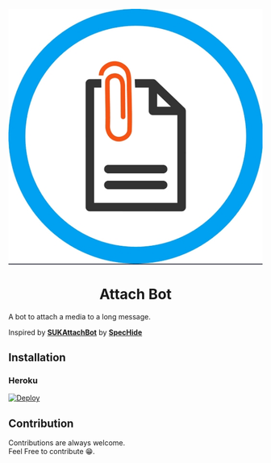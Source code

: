 <p align="center">
  <img src="assets/attach.jpg">
  <h1 align="center">Attach Bot</h1>
</p>
A bot to attach a media to a long message.

Inspired by <b>[SUKAttachBot](https://t.me/SUKAttachBot)</b> by <b>[SpecHide](https://t.me/SpecHide)</b>

## Installation

 ### Heroku

[![Deploy](https://www.herokucdn.com/deploy/button.svg)](https://heroku.com/deploy?)


## Contribution

Contributions are always welcome.<br>
Feel Free to contribute 😁.



